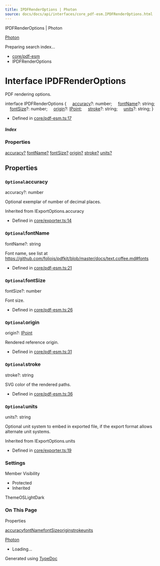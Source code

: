 ```yaml
---
title: IPDFRenderOptions | Photon
source: docs/docs/api/interfaces/core_pdf-esm.IPDFRenderOptions.html
---
```


IPDFRenderOptions | Photon

[Photon](../index.md)




Preparing search index...

* [core/pdf-esm](../modules/core_pdf-esm.md)
* IPDFRenderOptions

# Interface IPDFRenderOptions

PDF rendering options.

interface IPDFRenderOptions {
    [accuracy](#accuracy)?: number;
    [fontName](#fontname)?: string;
    [fontSize](#fontsize)?: number;
    [origin](#origin)?: [IPoint](core_schema.IPoint.md);
    [stroke](#stroke)?: string;
    [units](#units)?: string;
}

* Defined in [core/pdf-esm.ts:17](https://github.com/mwhite454/photon/blob/main/packages/photon/src/core/pdf-esm.ts#L17)

##### Index

### Properties

[accuracy?](#accuracy)
[fontName?](#fontname)
[fontSize?](#fontsize)
[origin?](#origin)
[stroke?](#stroke)
[units?](#units)

## Properties

### `Optional`accuracy

accuracy?: number

Optional exemplar of number of decimal places.

Inherited from IExportOptions.accuracy

* Defined in [core/exporter.ts:14](https://github.com/mwhite454/photon/blob/main/packages/photon/src/core/exporter.ts#L14)

### `Optional`fontName

fontName?: string

Font name, see list at <https://github.com/foliojs/pdfkit/blob/master/docs/text.coffee.md#fonts>

* Defined in [core/pdf-esm.ts:21](https://github.com/mwhite454/photon/blob/main/packages/photon/src/core/pdf-esm.ts#L21)

### `Optional`fontSize

fontSize?: number

Font size.

* Defined in [core/pdf-esm.ts:26](https://github.com/mwhite454/photon/blob/main/packages/photon/src/core/pdf-esm.ts#L26)

### `Optional`origin

origin?: [IPoint](core_schema.IPoint.md)

Rendered reference origin.

* Defined in [core/pdf-esm.ts:31](https://github.com/mwhite454/photon/blob/main/packages/photon/src/core/pdf-esm.ts#L31)

### `Optional`stroke

stroke?: string

SVG color of the rendered paths.

* Defined in [core/pdf-esm.ts:36](https://github.com/mwhite454/photon/blob/main/packages/photon/src/core/pdf-esm.ts#L36)

### `Optional`units

units?: string

Optional unit system to embed in exported file, if the export format allows alternate unit systems.

Inherited from IExportOptions.units

* Defined in [core/exporter.ts:19](https://github.com/mwhite454/photon/blob/main/packages/photon/src/core/exporter.ts#L19)

### Settings

Member Visibility

* Protected
* Inherited

ThemeOSLightDark

### On This Page

Properties

[accuracy](#accuracy)[fontName](#fontname)[fontSize](#fontsize)[origin](#origin)[stroke](#stroke)[units](#units)

[Photon](../index.md)

* Loading...

Generated using [TypeDoc](https://typedoc.org/)
